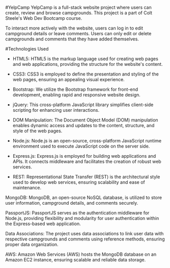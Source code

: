 #YelpCamp
YelpCamp is a full-stack website project where users can create, review and browse campgrounds. This project is a part of Colt Steele's Web Dev Bootcamp course.

To interact more actively with the website, users can log in to edit campground details or leave comments. Users can only edit or delete campgrounds and comments that they have added themselves.

#Technologies Used
- HTML5: HTML5 is the markup language used for creating web pages and web applications, providing the structure for the website's content.

- CSS3: CSS3 is employed to define the presentation and styling of the web pages, ensuring an appealing visual experience.

- Bootstrap: We utilize the Bootstrap framework for front-end development, enabling rapid and responsive website design.

- jQuery: This cross-platform JavaScript library simplifies client-side scripting for enhancing user interactions.

- DOM Manipulation: The Document Object Model (DOM) manipulation enables dynamic access and updates to the content, structure, and style of the web pages.

- Node.js: Node.js is an open-source, cross-platform JavaScript runtime environment used to execute JavaScript code on the server side.

- Express.js: Express.js is employed for building web applications and APIs. It connects middleware and facilitates the creation of robust web services.

- REST: Representational State Transfer (REST) is the architectural style used to develop web services, ensuring scalability and ease of maintenance.

MongoDB: MongoDB, an open-source NoSQL database, is utilized to store user information, campground details, and comments securely.

PassportJS: PassportJS serves as the authentication middleware for Node.js, providing flexibility and modularity for user authentication within the Express-based web application.

Data Associations: The project uses data associations to link user data with respective campgrounds and comments using reference methods, ensuring proper data organization.

AWS: Amazon Web Services (AWS) hosts the MongoDB database on an Amazon EC2 instance, ensuring scalable and reliable data storage.
